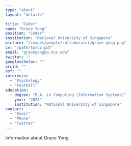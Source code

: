 ```yaml
---
type: "about"
layout: "details"

title: "Coder"
name: "Grace Yong"
position: "Coder"
institution: "National University of Singapore"
picture: "/images/people/collaborator/grace-yong.png"
cv: "/path/to/cv.pdf"
email: "graceyong@u.nus.edu"
twitter: ""
googlescholar: ""
orcid: ""
osf: ""
interests:
  - "Psychology"
  - "Football"
education:
  - degree: "B.A. in Computing (Information Systems)"
    year: "2025"
    institution: "National University of Singapore"
contact:
  - "Email"
  - "Phone"
  - "Twitter"
---
```


Information about Grace Yong
